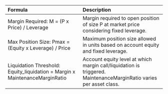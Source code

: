 | Formula                                                                     | Description                                                                                                        |
| :-------------------------------------------------------------------------- | :----------------------------------------------------------------------------------------------------------------- |
| Margin Required: M = (P x Price) / Leverage                                 | Margin required to open position of size P at market price considering fixed leverage.                             |
| Max Position Size: Pmax = (Equity x Leverage) / Price                       | Maximum position size allowed in units based on account equity and fixed leverage.                                 |
| Liquidation Threshold: Equity_liquidation = Margin x MaintenanceMarginRatio | Account equity level at which margin call/liquidation is triggered. MaintenanceMarginRatio varies per asset class. |

